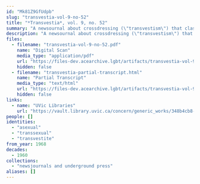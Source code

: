 ```yaml
---
id: "Mk81Z9GfUdpb"
slug: "transvestia-vol-9-no-52"
title: "*Transvestia*, vol. 9, no. 52"
summary: "A newsournal about crossdressing (\"transvestism\") that classifies different kinds of crossdressers, including aseuxals"
description: "A newsournal about crossdressing (\"transvestism\") that classifies different kinds of crossdressers, including aseuxals who are \"more or less neutral individuals\" that \"feel themselves more as belonging in the feminine rather than masculine role\" (CW: dated language, misconceptions about trans people)"
files:
  - filename: "transvestia-vol-9-no-52.pdf"
    name: "Digital Scan"
    media_type: "application/pdf"
    url: "https://files-dev.acearchive.lgbt/artifacts/transvestia-vol-9-no-52/transvestia-vol-9-no-52.pdf"
    hidden: false
  - filename: "transvestia-partial-transcript.html"
    name: "Partial Transcript"
    media_type: "text/html"
    url: "https://files-dev.acearchive.lgbt/artifacts/transvestia-vol-9-no-52/transvestia-partial-transcript.html"
    hidden: false
links:
  - name: "UVic Libraries"
    url: "https://vault.library.uvic.ca/concern/generic_works/348b4cb8-2b5d-4bf6-86c4-060dd1619b1c?locale=en"
people: []
identities:
  - "asexual"
  - "transsexual"
  - "transvestite"
from_year: 1968
decades:
  - 1960
collections:
  - "newsjournals and underground press"
aliases: []
---
```

